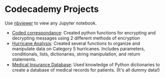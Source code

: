 # Codecademy Projects

Use [nbviewer](https://nbviewer.org/) to view any Jupyter notebook.

- [Coded correspondance](https://github.com/gracie2339/codecademy-projects/blob/main/coded_correspondence.ipynb?short_path=c8c3280): Created python functions for encrypting and decrypting messages using 2 different methods of encryption 
- [Hurricane Analysis](https://github.com/gracie2339/codecademy-projects/blob/main/hurricanes.py): Created several functions to organize and manipulate data on Category 5 hurricanes. Includes parameters, conditionals, lists, dictionaries, string manipulation, and return statements.
- [Medical Insurance Database](https://github.com/gracie2339/codecademy-projects/blob/main/medical_insurance.py): Used knowledge of Python dictionaries to create a database of medical records for patients. (It's all dummy data!)